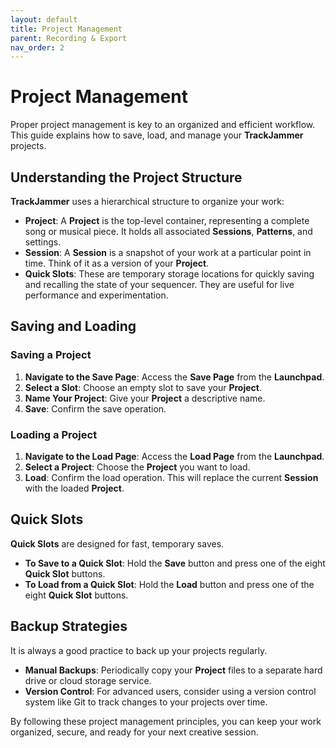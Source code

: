 ```yaml
---
layout: default
title: Project Management
parent: Recording & Export
nav_order: 2
---
```


# Project Management

Proper project management is key to an organized and efficient workflow. This guide explains how to save, load, and manage your **TrackJammer** projects.

## Understanding the Project Structure

**TrackJammer** uses a hierarchical structure to organize your work:

- **Project**: A **Project** is the top-level container, representing a complete song or musical piece. It holds all associated **Sessions**, **Patterns**, and settings.
- **Session**: A **Session** is a snapshot of your work at a particular point in time. Think of it as a version of your **Project**.
- **Quick Slots**: These are temporary storage locations for quickly saving and recalling the state of your sequencer. They are useful for live performance and experimentation.

## Saving and Loading

### Saving a Project

1. **Navigate to the Save Page**: Access the **Save Page** from the **Launchpad**.
2. **Select a Slot**: Choose an empty slot to save your **Project**.
3. **Name Your Project**: Give your **Project** a descriptive name.
4. **Save**: Confirm the save operation.

### Loading a Project

1. **Navigate to the Load Page**: Access the **Load Page** from the **Launchpad**.
2. **Select a Project**: Choose the **Project** you want to load.
3. **Load**: Confirm the load operation. This will replace the current **Session** with the loaded **Project**.

## Quick Slots

**Quick Slots** are designed for fast, temporary saves.

- **To Save to a Quick Slot**: Hold the **Save** button and press one of the eight **Quick Slot** buttons.
- **To Load from a Quick Slot**: Hold the **Load** button and press one of the eight **Quick Slot** buttons.

## Backup Strategies

It is always a good practice to back up your projects regularly.

- **Manual Backups**: Periodically copy your **Project** files to a separate hard drive or cloud storage service.
- **Version Control**: For advanced users, consider using a version control system like Git to track changes to your projects over time.

By following these project management principles, you can keep your work organized, secure, and ready for your next creative session.
